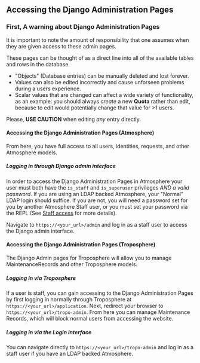 ## Accessing the Django Administration Pages

### First, A warning about Django Administration Pages

It is important to note the amount of responsibility that one assumes when they are given access to these admin pages.

These pages can be thought of as a direct line into all of the available tables and rows in the database.
* "Objects" (Database entries) can be manually deleted and lost forever.
* Values can also be edited incorrectly and cause unforseen problems during a users experience.
* Scalar values that are changed can affect a wide variety of functionality, as an example:
  you should always *create* a new **Quota** rather than edit, because to edit would potentially change that value for >1 users.

Please, **USE CAUTION** when editing *any* entry directly.

#### Accessing the Django Administration Pages (Atmosphere)
From here, you have full access to all users, identities, requests, and other Atmosphere models.

##### Logging in through Django admin interface
In order to access the Django Administration Pages in Atmosphere your user must both have the `is_staff` and `is_superuser` privileges *AND a valid password*.
If you are using an LDAP backed Atmosphere, your "Normal" LDAP login should suffice.
If you are not, you will need a password set for you by another Atmosphere Staff user, or you must set your password via the REPL (See [Staff access](./00_staff_access.md) for more details).

Navigate to `https://<your_url>/admin` and log in as a staff user to access the Django admin interface.

#### Accessing the Django Administration Pages (Troposphere)
The Django Admin pages for Troposphere will allow you to manage MaintenanceRecords and other Troposphere models.

##### Logging in via Troposphere
If a user is staff, you can gain accessing to the Django Administration Pages by first logging in normally through Troposphere at `https://<your_url>/application`.
Next, redirect your browser to `https://<your_url>/tropo-admin`. From here you can manage Maintenance Records, which will block normal users from accessing the website.

##### Logging in via the Login interface
You can navigate directly to `https://<your_url>/tropo-admin` and log in as a staff user if you have an LDAP backed Atmosphere.
